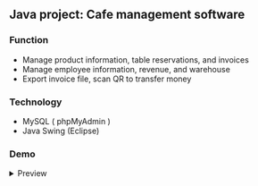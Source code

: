 ## Java project: Cafe management software 


### Function

- Manage product information, table reservations, and invoices
- Manage employee information, revenue, and warehouse  
- Export invoice file, scan QR to transfer money



### Technology

- MySQL ( phpMyAdmin )
- Java Swing (Eclipse)

### Demo 

 <details>
    <summary>Preview</summary>
    <img loading="lazy" src="https://github.com/user-attachments/assets/7575fa02-aca2-4cec-b8a1-f5f74c4c9eca">
  </details>
